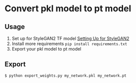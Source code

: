 # Convert pkl model to pt model

## Usage
1. Set up for StyleGAN2 TF model
  [Setting Up for StyleGAN2](https://github.com/BOAZ-bigdata/17th_Conference_AntiAginGAN-for-Cat/blob/main/setup/stylegan2/SETUP_StyleGAN2-tf.ipynb)
2. Install more requirements
  `pip install requirements.txt`
3. Export your pkl model to pt model

## Export
```
$ python export_weights.py my_network.pkl my_network.pt
```
